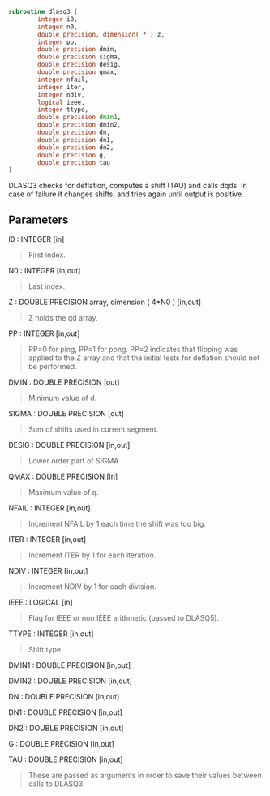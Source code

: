 ```fortran
subroutine dlasq3 (
        integer i0,
        integer n0,
        double precision, dimension( * ) z,
        integer pp,
        double precision dmin,
        double precision sigma,
        double precision desig,
        double precision qmax,
        integer nfail,
        integer iter,
        integer ndiv,
        logical ieee,
        integer ttype,
        double precision dmin1,
        double precision dmin2,
        double precision dn,
        double precision dn1,
        double precision dn2,
        double precision g,
        double precision tau
)
```

DLASQ3 checks for deflation, computes a shift (TAU) and calls dqds.
In case of failure it changes shifts, and tries again until output
is positive.

## Parameters
I0 : INTEGER [in]
> First index.

N0 : INTEGER [in,out]
> Last index.

Z : DOUBLE PRECISION array, dimension ( 4\*N0 ) [in,out]
> Z holds the qd array.

PP : INTEGER [in,out]
> PP=0 for ping, PP=1 for pong.
> PP=2 indicates that flipping was applied to the Z array
> and that the initial tests for deflation should not be
> performed.

DMIN : DOUBLE PRECISION [out]
> Minimum value of d.

SIGMA : DOUBLE PRECISION [out]
> Sum of shifts used in current segment.

DESIG : DOUBLE PRECISION [in,out]
> Lower order part of SIGMA

QMAX : DOUBLE PRECISION [in]
> Maximum value of q.

NFAIL : INTEGER [in,out]
> Increment NFAIL by 1 each time the shift was too big.

ITER : INTEGER [in,out]
> Increment ITER by 1 for each iteration.

NDIV : INTEGER [in,out]
> Increment NDIV by 1 for each division.

IEEE : LOGICAL [in]
> Flag for IEEE or non IEEE arithmetic (passed to DLASQ5).

TTYPE : INTEGER [in,out]
> Shift type.

DMIN1 : DOUBLE PRECISION [in,out]

DMIN2 : DOUBLE PRECISION [in,out]

DN : DOUBLE PRECISION [in,out]

DN1 : DOUBLE PRECISION [in,out]

DN2 : DOUBLE PRECISION [in,out]

G : DOUBLE PRECISION [in,out]

TAU : DOUBLE PRECISION [in,out]
> 
> These are passed as arguments in order to save their values
> between calls to DLASQ3.
